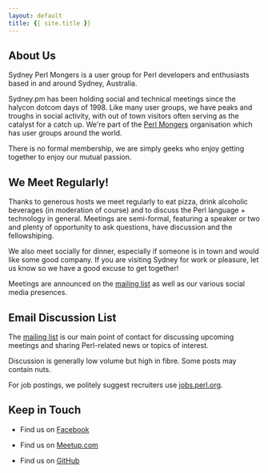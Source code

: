 ```yaml
---
layout: default
title: {{ site.title }}
---
```


About Us
--------

Sydney Perl Mongers is a user group for Perl developers and enthusiasts based in and around Sydney, Australia.

Sydney.pm has been holding social and technical meetings since the halycon dotcom days of 1998. Like many user groups, we have peaks and troughs in social activity, with out of town visitors often serving as the catalyst for a catch up.  We're part of the <a href="http://www.pm.org/">Perl Mongers</a> organisation which has user groups around the world.

There is no formal membership, we are simply geeks who enjoy getting together to enjoy our mutual passion.

We Meet Regularly!
------------------

Thanks to generous hosts we meet regularly to eat pizza, drink alcoholic beverages (in moderation of course) and to discuss the Perl language + technology in general. Meetings are semi-formal, featuring a speaker or two and plenty of opportunity to ask questions, have discussion and the fellowshiping.

We also meet socially for dinner, especially if someone is in town and would like some good company.  If you are visiting Sydney for work or pleasure, let us know so we have a good excuse to get together!

Meetings are announced on the <a href="http://mail.pm.org/mailman/listinfo/sydney-pm/">mailing list</a> as well as our various social media presences.

Email Discussion List
---------------------

The <a href="http://mail.pm.org/mailman/listinfo/sydney-pm/">mailing list</a> is our main point of contact for discussing upcoming meetings and sharing Perl-related news or topics of interest.

Discussion is generally low volume but high in fibre.  Some posts may contain nuts.

For job postings, we politely suggest recruiters use <a href="http://jobs.perl.org">jobs.perl.org</a>.

Keep in Touch
-------------

 * Find us on [Facebook](http://www.facebook.com/sydneypm)

 * Find us on [Meetup.com](http://www.meetup.com/sydney-perl)

 * Find us on [GitHub](https://github.com/SydneyPM)
